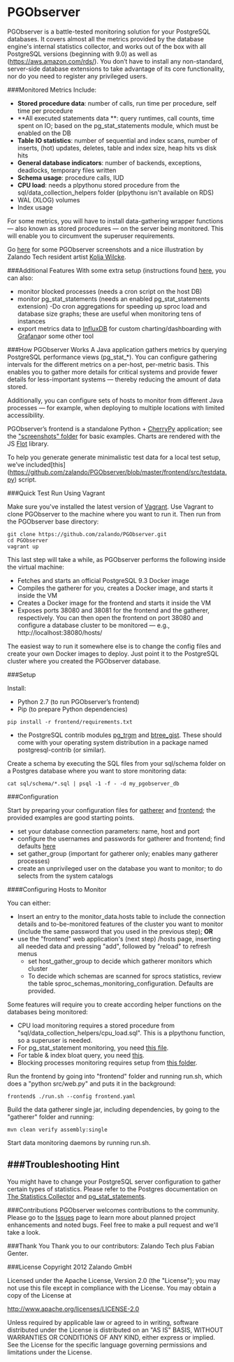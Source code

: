 PGObserver
==========

PGObserver is a battle-tested monitoring solution for your PostgreSQL databases. It covers almost all the metrics provided by the database engine's internal statistics collector, and works out of the box with all PostgreSQL versions (beginning with 9.0) as well as (https://aws.amazon.com/rds/). You don’t have to install any non-standard, server-side database extensions to take advantage of its core functionality, nor do you need to register any privileged users.

###Monitored Metrics Include:
- **Stored procedure data**: number of calls, run time per procedure, self time per procedure
- **All executed statements data **: query runtimes, call counts, time spent on IO; based on the pg_stat_statements module, which must be enabled on the DB
- **Table IO statistics**: number of sequential and index scans, number of inserts, (hot) updates, deletes, table and index size, heap hits vs disk hits
- **General database indicators**: number of backends, exceptions, deadlocks, temporary files written
- **Schema usage**: procedure calls, IUD
- **CPU load**: needs a plpythonu stored procedure from the sql/data_collection_helpers folder (plpythonu isn't available on RDS)
- WAL (XLOG) volumes
- Index usage

For some metrics, you will have to install data-gathering wrapper functions — also known as stored procedures — on the server being monitored. This will enable you to circumvent the superuser requirements.

Go [here](https://zalando.github.io/PGObserver/) for some PGObserver screenshots and a nice illustration by Zalando Tech resident artist [Kolja Wilcke](https://github.com/kolja).

###Additional Features 
With some extra setup (instructions found [here](https://github.com/zalando/PGObserver/tree/master/extra_features), you can also:

- monitor blocked processes (needs a cron script on the host DB)
- monitor pg_stat_statements (needs an enabled pg_stat_statements extension)
-Do cron aggregations for speeding up sproc load and database size graphs; these are useful when monitoring tens of instances
- export metrics data to [InfluxDB](https://influxdb.com/) for custom charting/dashboarding with [Grafana](http://grafana.org/)or some other tool

###How PGObserver Works
A Java application gathers metrics by querying PostgreSQL performance views (pg_stat_*). You can configure gathering intervals for the different metrics on a per-host, per-metric basis. This enables you to gather more details for critical systems and provide fewer details for less-important systems — thereby reducing the amount of data stored. 

Additionally, you can configure sets of hosts to monitor from different Java processes — for example, when deploying to multiple locations with limited accessibility.

PGObserver’s frontend is a standalone Python + [CherryPy](http://www.cherrypy.org/) application; see the ["screenshots" folder](https://github.com/zalando/PGObserver/tree/master/screenshots) for basic examples. Charts are rendered with the JS [Flot](http://www.flotcharts.org/) library.

To help you generate generate minimalistic test data for a local test setup, we’ve included[this] (https://github.com/zalando/PGObserver/blob/master/frontend/src/testdata.py) script.

###Quick Test Run Using Vagrant

Make sure you've installed the latest version of [Vagrant](https://www.vagrantup.com/). Use Vagrant to clone PGObserver to the machine where you want to run it. Then run from the PGObserver base directory:


    git clone https://github.com/zalando/PGObserver.git
    cd PGObserver
    vagrant up


This last step will take a while, as PGObserver performs the following inside the virtual machine:
- Fetches and starts an official PostgreSQL 9.3 Docker image
- Compiles the gatherer for you, creates a Docker image, and starts it inside the VM
- Creates a Docker image for the frontend and starts it inside the VM
- Exposes ports 38080 and 38081 for the frontend and the gatherer, respectively. You can then open the frontend on port 38080 and configure a database cluster to be monitored — e.g., http://localhost:38080/hosts/

The easiest way to run it somewhere else is to change the config files and create your own Docker images to deploy. Just point it to the PostgreSQL cluster where you created the PGObserver database.

###Setup

Install:
- Python 2.7 (to run PGObserver’s frontend)
- Pip (to prepare Python dependencies)

```
pip install -r frontend/requirements.txt
```
- the PostgreSQL contrib modules [pg_trgm](http://www.postgresql.org/docs/current/static/pgtrgm.html) and [btree_gist](https://github.com/postgres/postgres/tree/master/contrib/btree_gist). These should come with your operating system distribution in a package named postgresql-contrib (or similar).

Create a schema by executing the SQL files from your sql/schema folder on a Postgres database where you want to store monitoring data:

```
cat sql/schema/*.sql | psql -1 -f - -d my_pgobserver_db
```

###Configuration

Start by preparing your configuration files for [gatherer](https://github.com/zalando/PGObserver/blob/master/gatherer/pgobserver_gatherer.example.yaml) and [frontend](https://github.com/zalando/PGObserver/blob/master/frontend/pgobserver_frontend.example.yaml); the provided examples are good starting points.
- set your database connection parameters: name, host and port
- configure the usernames and passwords for gatherer and frontend; find defaults [here](https://github.com/zalando/PGObserver/blob/master/sql/schema/00_schema.sql)
- set gather_group (important for gatherer only; enables many gatherer processes)
- create an unprivileged user on the database you want to monitor; to do selects from the system catalogs   

####Configuring Hosts to Monitor

You can either:
- Insert an entry to the monitor_data.hosts table to include the connection details and to-be-monitored features of the cluster you want to monitor (include the same password that you used in the previous step); **OR** 
- use the "frontend" web application's (next step) /hosts page, inserting all needed data and pressing "add", followed by "reload" to refresh menus
    - set host_gather_group to decide which gatherer monitors which cluster
    - To decide which schemas are scanned for sprocs statistics, review the table sproc_schemas_monitoring_configuration. Defaults are provided.

Some features will require you to create according helper functions on the databases being monitored:
- CPU load monitoring requires a stored procedure from "sql/data_collection_helpers/cpu_load.sql". This is a plpythonu function, so a superuser is needed.
- For pg_stat_statement monitoring, you need [this file](https://github.com/zalando/PGObserver/blob/master/sql/data_collection_helpers/get_stat_statements.sql).
- For table & index bloat query, you need [this](https://github.com/zalando/PGObserver/blob/master/sql/data_collection_helpers/bloated_tables_and_indexes.sql).
- Blocking processes monitoring requires setup from [this folder](https://github.com/zalando/PGObserver/tree/master/extra_features/blocking_monitor).

Run the frontend by going into "frontend" folder and running run.sh, which does a "python src/web.py" and puts it in the background:

```
frontend$ ./run.sh --config frontend.yaml
```

Build the data gatherer single jar, including dependencies, by going to the "gatherer" folder and running:

```
mvn clean verify assembly:single
```

Start data monitoring daemons by running run.sh. 
 
###Troubleshooting Hint
----
You might have to change your PostgreSQL server configuration to gather certain types of statistics. Please refer to the Postgres documentation on [The Statistics Collector](http://www.postgresql.org/docs/9.3/static/monitoring-stats.html) and [pg_stat_statements](http://www.postgresql.org/docs/9.3/static/pgstatstatements.html).

###Contributions
PGObserver welcomes contributions to the community. Please go to the [Issues](https://github.com/zalando/pgobserver/issues) page to learn more about planned project enhancements and noted bugs. Feel free to make a pull request and we'll take a look.

###Thank You
Thank you to our contributors: Zalando Tech plus Fabian Genter.

###License
Copyright 2012 Zalando GmbH

Licensed under the Apache License, Version 2.0 (the "License"); you may not use this file except in compliance with the License. You may obtain a copy of the License at

   http://www.apache.org/licenses/LICENSE-2.0

Unless required by applicable law or agreed to in writing, software distributed under the License is distributed on an "AS IS" BASIS, WITHOUT WARRANTIES OR CONDITIONS OF ANY KIND, either express or implied. See the License for the specific language governing permissions and limitations under the License.
